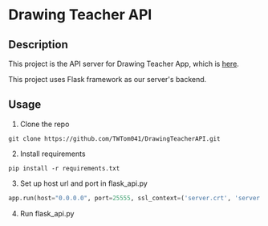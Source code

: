 # Drawing Teacher API
## Description
This project is the API server for Drawing Teacher App, which is [here](https://github.com/TWTom041/DrawingTeacherApp).

This project uses Flask framework as our server's backend.
## Usage
1. Clone the repo
```commandline
git clone https://github.com/TWTom041/DrawingTeacherAPI.git
```
2. Install requirements
```commandline
pip install -r requirements.txt
```
3. Set up host url and port in flask_api.py
```python
app.run(host="0.0.0.0", port=25555, ssl_context=('server.crt', 'server.key'))
```
4. Run flask_api.py